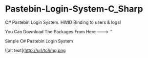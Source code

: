 # Pastebin-Login-System-C_Sharp
C# Pastebin Login System. HWID Binding to users &amp; logs!

You Can Download The Packages From Here ---> ''

Simple C# Pastebin Login System


![alt text]([http://url/to/img.png](https://media.discordapp.net/attachments/1081484629132968006/1081484647877320795/Auth.png?width=623&height=676)

